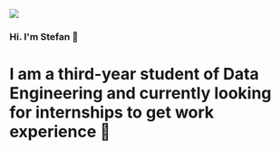 ![](https://github.com/StefanGarcziu/StefanGarcziu/blob/main/StefanGarcziu_logo.png)

### Hi. I'm Stefan 👋
#  I am a third-year student of Data Engineering and currently looking for internships to get work experience 🤖
